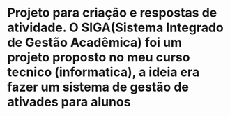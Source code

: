 # Projeto para criação e respostas de atividade. O SIGA(Sistema Integrado de Gestão Acadêmica) foi um projeto proposto no meu curso tecnico (informatica), a ideia era fazer um sistema de gestão de ativades para alunos
